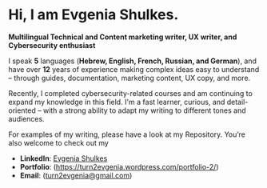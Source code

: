 # Hi, I am Evgenia Shulkes. 
**Multilingual Technical and Content marketing writer, UX writer, and Cybersecurity enthusiast**

I speak **5** languages (**Hebrew, English, French, Russian, and German**), 
and have over **12** years of experience making complex ideas easy to understand –
through guides, documentation, marketing content, UX copy, and more.

Recently, I completed cybersecurity-related courses and am continuing to expand my knowledge in this field. I'm a fast learner, curious, and detail-oriented – with a strong ability to adapt my writing to different tones and audiences.

For examples of my writing, please have a look at my Repository. 
You’re also welcome to check out my

- **LinkedIn**: [Evgenia Shulkes](https://www.linkedin.com/in/turn2evgenia/)
- **Portfolio**: (https://turn2evgenia.wordpress.com/portfolio-2/)
- **Email**: (turn2evgenia@gmail.com)
